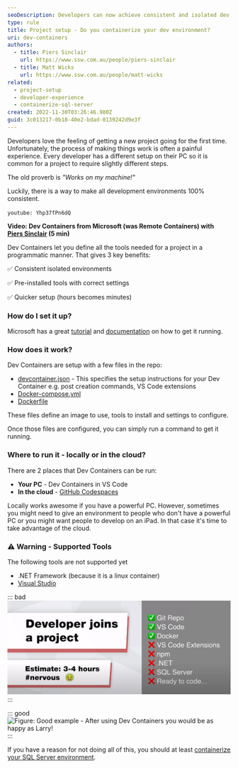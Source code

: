 ```yaml
---
seoDescription: Developers can now achieve consistent and isolated dev environments using Dev Containers from Microsoft, eliminating the "works on my machine" problem.
type: rule
title: Project setup - Do you containerize your dev environment?
uri: dev-containers
authors:
  - title: Piers Sinclair
    url: https://www.ssw.com.au/people/piers-sinclair
  - title: Matt Wicks
    url: https://www.ssw.com.au/people/matt-wicks
related:
  - project-setup
  - developer-experience
  - containerize-sql-server
created: 2022-11-30T03:26:46.980Z
guid: 3c013217-0b18-40e2-bdad-0139242d9e3f
---
```


Developers love the feeling of getting a new project going for the first time. Unfortunately, the process of making things work is often a painful experience. Every developer has a different setup on their PC so it is common for a project to require slightly different steps.

The old proverb is _"Works on my machine!"_

Luckily, there is a way to make all development environments 100% consistent.

<!--endintro-->

`youtube: Yhp37fPn6dQ`

**Video: Dev Containers from Microsoft (was Remote Containers) with [Piers Sinclair](https://ssw.com.au/people/piers-sinclair) (5 min)**

Dev Containers let you define all the tools needed for a project in a programmatic manner. That gives 3 key benefits:

✅ Consistent isolated environments

✅ Pre-installed tools with correct settings

✅ Quicker setup (hours becomes minutes)

### How do I set it up?

Microsoft has a great [tutorial](https://learn.microsoft.com/en-us/training/modules/use-docker-container-dev-env-vs-code/?WT.mc_id=AZ-MVP-33518) and [documentation](https://code.visualstudio.com/docs/devcontainers/containers) on how to get it running.

### How does it work?

Dev Containers are setup with a few files in the repo:

- [devcontainer.json](https://containers.dev/implementors/json_reference/) - This specifies the setup instructions for your Dev Container e.g. post creation commands, VS Code extensions
- [Docker-compose.yml](https://docs.docker.com/compose/compose-file/#compose-file-structure-and-examples)
- [Dockerfile](https://docs.docker.com/engine/reference/builder/)

These files define an image to use, tools to install and settings to configure.

Once those files are configured, you can simply run a command to get it running.

### Where to run it - locally or in the cloud?

There are 2 places that Dev Containers can be run:

- **Your PC** - Dev Containers in VS Code
- **In the cloud** - [GitHub Codespaces](https://github.com/features/codespaces)

Locally works awesome if you have a powerful PC. However, sometimes you might need to give an environment to people who don't have a powerful PC or you might want people to develop on an iPad. In that case it's time to take advantage of the cloud.

### ⚠️ Warning - Supported Tools

The following tools are not supported yet

- .NET Framework (because it is a linux container)
- [Visual Studio](https://containers.dev/supporting)

::: bad
![Figure: Bad example - Before using Dev Containers you would be missing a lot of pre-requisites!](NervousDevs.png)
:::

::: good
![Figure: Good example - After using Dev Containers you would be as happy as Larry!](HappyDevs_1710232021932.png)
:::

If you have a reason for not doing all of this, you should at least [containerize your SQL Server environment](/containerize-sql-server).
